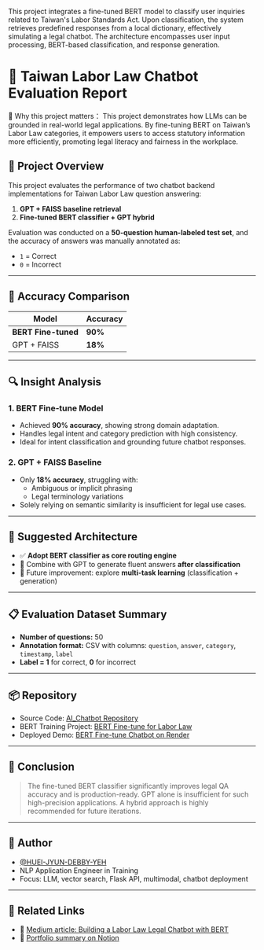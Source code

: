 This project integrates a fine-tuned BERT model to classify user inquiries related to Taiwan's Labor Standards Act. Upon classification, the system retrieves predefined responses from a local dictionary, effectively simulating a legal chatbot. The architecture encompasses user input processing, BERT-based classification, and response generation.​

# 🤖 Taiwan Labor Law Chatbot Evaluation Report

🔖 Why this project matters：
This project demonstrates how LLMs can be grounded in real-world legal applications.
By fine-tuning BERT on Taiwan’s Labor Law categories, it empowers users to access statutory information more efficiently, promoting legal literacy and fairness in the workplace.

## 📄 Project Overview
This project evaluates the performance of two chatbot backend implementations for Taiwan Labor Law question answering:

1. **GPT + FAISS baseline retrieval**
2. **Fine-tuned BERT classifier + GPT hybrid**

Evaluation was conducted on a **50-question human-labeled test set**, and the accuracy of answers was manually annotated as:
- `1` = Correct
- `0` = Incorrect

---

## 🎯 Accuracy Comparison

| Model               | Accuracy  |
|---------------------|-----------|
| **BERT Fine-tuned** | **90%**   |
| GPT + FAISS         | **18%**   |

---

## 🔍 Insight Analysis

### 1. BERT Fine-tune Model
- Achieved **90% accuracy**, showing strong domain adaptation.
- Handles legal intent and category prediction with high consistency.
- Ideal for intent classification and grounding future chatbot responses.

### 2. GPT + FAISS Baseline
- Only **18% accuracy**, struggling with:
  - Ambiguous or implicit phrasing
  - Legal terminology variations
- Solely relying on semantic similarity is insufficient for legal use cases.

---

## 🔄 Suggested Architecture
- ✅ **Adopt BERT classifier as core routing engine**
- 🔄 Combine with GPT to generate fluent answers **after classification**
- 🔢 Future improvement: explore **multi-task learning** (classification + generation)

---

## 📋 Evaluation Dataset Summary
- **Number of questions:** 50
- **Annotation format:** CSV with columns: `question`, `answer`, `category`, `timestamp`, `label`
- **Label = 1** for correct, **0** for incorrect

---

## 📦 Repository
- Source Code: [AI_Chatbot Repository](https://github.com/HUEI-JYUN-DEBBY-YEH/AI_Chatbot)
- BERT Training Project: [BERT Fine-tune for Labor Law](https://github.com/HUEI-JYUN-DEBBY-YEH/bert-fine-tune-taiwan-labor-law)
- Deployed Demo: [BERT Fine-tune Chatbot on Render](https://bert-fine-tune.onrender.com)

---

## 🚀 Conclusion
> The fine-tuned BERT classifier significantly improves legal QA accuracy and is production-ready. GPT alone is insufficient for such high-precision applications. A hybrid approach is highly recommended for future iterations.

---

## 🌟 Author
- [@HUEI-JYUN-DEBBY-YEH](https://github.com/HUEI-JYUN-DEBBY-YEH)
- NLP Application Engineer in Training
- Focus: LLM, vector search, Flask API, multimodal, chatbot deployment

---

## 🔗 Related Links
- 📝 [Medium article: Building a Labor Law Legal Chatbot with BERT](https://medium.com/@debby.yeh1994)
- 📂 [Portfolio summary on Notion](https://mango-mapusaurus-5df.notion.site/Debby-Yeh-NLP-Application-Engineer-Portfolio-1ca5118474d2801caa58de564fb53e38?pvs=4)
